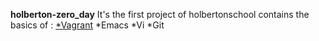 **holberton-zero_day**
It's the first project of holbertonschool contains the basics of :
[*Vagrant](https://github.com/JennyHadir/holbertonschool-zero_day/tree/master/0x00-vagrant)
*Emacs
*Vi
*Git
